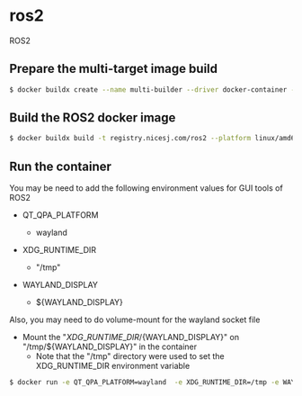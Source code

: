 # ros2

ROS2

## Prepare the multi-target image build

```bash
$ docker buildx create --name multi-builder --driver docker-container --bootstrap --use
```

## Build the ROS2 docker image

```bash
$ docker buildx build -t registry.nicesj.com/ros2 --platform linux/amd64,linux/arm64 --push .
```

## Run the container

You may be need to add the following environment values for GUI tools of ROS2

 * QT\_QPA_PLATFORM
   - wayland

 * XDG\_RUNTIME\_DIR
   - "/tmp"

 * WAYLAND\_DISPLAY
   - ${WAYLAND\_DISPLAY}

Also, you may need to do volume-mount for the wayland socket file

 * Mount the "${XDG\_RUNTIME\_DIR}/${WAYLAND\_DISPLAY}" on "/tmp/${WAYLAND\_DISPLAY}" in the container
   - Note that the "/tmp" directory were used to set the XDG\_RUNTIME\_DIR environment variable

```bash
$ docker run -e QT_QPA_PLATFORM=wayland  -e XDG_RUNTIME_DIR=/tmp -e WAYLAND_DISPLAY=$WAYLAND_DISPLAY -v $XDG_RUNTIME_DIR/$WAYLAND_DISPLAY:/tmp/$WAYLAND_DISPLAY -it registry.nicesj.com/ros2:latest
```

